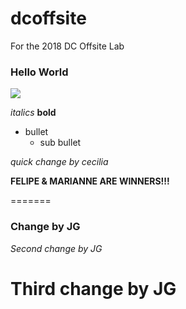 # dcoffsite
For the 2018 DC Offsite Lab

### Hello World

![](https://raw.githubusercontent.com/hearsttv/dcoffsite/master/unicorn.gif)

*italics*
**bold**
- bullet
  - sub bullet
  
*quick change by cecilia*


**FELIPE & MARIANNE ARE WINNERS!!!**

=======
### Change by JG

*Second change by JG*

# Third change by JG
